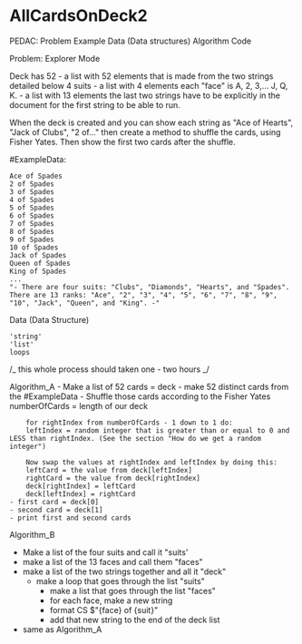 # AllCardsOnDeck2

PEDAC:
Problem
Example
Data (Data structures)
Algorithm
Code

Problem: Explorer Mode

Deck has 52 - a list with 52 elements that is made from the two strings detailed below
4 suits - a list with 4 elements
each "face" is A, 2, 3,... J, Q, K. - a list with 13 elements
the last two strings have to be explicitly in the document for the first string to be able to run.

When the deck is created and you can show each string as "Ace of Hearts", "Jack of Clubs", "2 of..." then create a method to shuffle the cards, using Fisher Yates.
Then show the first two cards after the shuffle.

#ExampleData:

    Ace of Spades
    2 of Spades
    3 of Spades
    4 of Spades
    5 of Spades
    6 of Spades
    7 of Spades
    8 of Spades
    9 of Spades
    10 of Spades
    Jack of Spades
    Queen of Spades
    King of Spades
    ...
    "- There are four suits: "Clubs", "Diamonds", "Hearts", and "Spades".
    There are 13 ranks: "Ace", "2", "3", "4", "5", "6", "7", "8", "9", "10", "Jack", "Queen", and "King". -"

Data (Data Structure)

    'string'
    'list'
    loops

/_ this whole process should taken one - two hours _/

Algorithm_A - Make a list of 52 cards = deck - make 52 distinct cards from the #ExampleData - Shuffle those cards according to the Fisher Yates
numberOfCards = length of our deck

        for rightIndex from numberOfCards - 1 down to 1 do:
        leftIndex = random integer that is greater than or equal to 0 and LESS than rightIndex. (See the section "How do we get a random integer")

        Now swap the values at rightIndex and leftIndex by doing this:
        leftCard = the value from deck[leftIndex]
        rightCard = the value from deck[rightIndex]
        deck[rightIndex] = leftCard
        deck[leftIndex] = rightCard
    - first card = deck[0]
    - second card = deck[1]
    - print first and second cards

Algorithm_B

- Make a list of the four suits and call it "suits'
- make a list of the 13 faces and call them "faces"
- make a list of the two strings together and all it "deck"
  - make a loop that goes through the list "suits"
    - make a list that goes through the list "faces"
    - for each face, make a new string
    - format CS $"{face} of {suit}"
    - add that new string to the end of the deck list
- same as Algorithm_A
